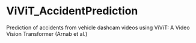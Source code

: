 # ViViT_AccidentPrediction
Prediction of accidents from vehicle dashcam videos using ViViT: A Video Vision Transformer (Arnab et al.)
